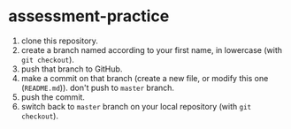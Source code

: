 # assessment-practice

1. clone this repository.
2. create a branch named according to your first name, in lowercase (with `git checkout`).
3. push that branch to GitHub.
4. make a commit on that branch (create a new file, or modify this one (`README.md`)). don't push to `master` branch.
5. push the commit.
6. switch back to `master` branch on your local repository (with `git checkout`).
